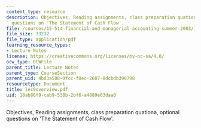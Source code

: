 ```yaml
---
content_type: resource
description: Objectives, Reading assignments, class preparation quationa, optional
  questions on 'The Statement of Cash Flow'.
file: /courses/15-514-financial-and-managerial-accounting-summer-2003/18ab86f9cab9538b2bf6a4889e03daa0_lec9overview.pdf
file_size: 33232
file_type: application/pdf
learning_resource_types:
- Lecture Notes
license: https://creativecommons.org/licenses/by-nc-sa/4.0/
ocw_type: OCWFile
parent_title: Lecture Notes
parent_type: CourseSection
parent_uid: 4bd3a508-0fcc-f8ec-2607-8dcbdb398798
resourcetype: Document
title: lec9overview.pdf
uid: 18ab86f9-cab9-538b-2bf6-a4889e03daa0
---
```

Objectives, Reading assignments, class preparation quationa, optional questions on 'The Statement of Cash Flow'.